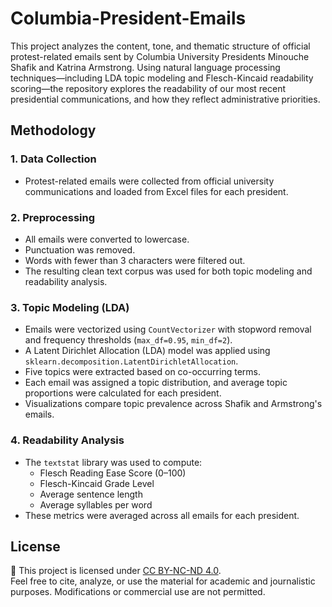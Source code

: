 
# Columbia-President-Emails

This project analyzes the content, tone, and thematic structure of official protest-related emails sent by Columbia University Presidents Minouche Shafik and Katrina Armstrong. Using natural language processing techniques—including LDA topic modeling and Flesch-Kincaid readability scoring—the repository explores the readability of our most recent presidential communications, and how they reflect administrative priorities.

## Methodology

### 1. Data Collection
- Protest-related emails were collected from official university communications and loaded from Excel files for each president.

### 2. Preprocessing
- All emails were converted to lowercase.
- Punctuation was removed.
- Words with fewer than 3 characters were filtered out.
- The resulting clean text corpus was used for both topic modeling and readability analysis.

### 3. Topic Modeling (LDA)
- Emails were vectorized using `CountVectorizer` with stopword removal and frequency thresholds (`max_df=0.95`, `min_df=2`).
- A Latent Dirichlet Allocation (LDA) model was applied using `sklearn.decomposition.LatentDirichletAllocation`.
- Five topics were extracted based on co-occurring terms.
- Each email was assigned a topic distribution, and average topic proportions were calculated for each president.
- Visualizations compare topic prevalence across Shafik and Armstrong's emails.

### 4. Readability Analysis
- The `textstat` library was used to compute:
  - Flesch Reading Ease Score (0–100)
  - Flesch-Kincaid Grade Level
  - Average sentence length
  - Average syllables per word
- These metrics were averaged across all emails for each president.

## License

📄 This project is licensed under [CC BY-NC-ND 4.0](LICENSE).  
Feel free to cite, analyze, or use the material for academic and journalistic purposes. Modifications or commercial use are not permitted.
